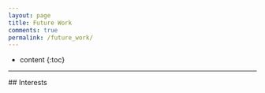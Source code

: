 ```yaml
---
layout: page
title: Future Work
comments: true
permalink: /future_work/
---
```


* content
{:toc}

<hr>
## Interests